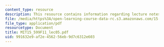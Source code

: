 ```yaml
---
content_type: resource
description: This resource contains information regarding lecture notes.
file: /media/https%3A/open-learning-course-data-rc.s3.amazonaws.com/15-599-workshop-in-it-collaborative-innovation-networks-fall-2011/991632e9af2e456256eb9d7c6312e603_MIT15_599F11_lec05.pdf
file_type: application/pdf
resourcetype: Document
title: MIT15_599F11_lec05.pdf
uid: 991632e9-af2e-4562-56eb-9d7c6312e603
---
```

